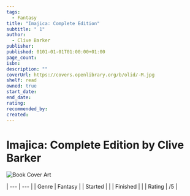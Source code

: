 ```yaml
---
tags:
  - Fantasy
title: "Imajica: Complete Edition"
subtitle: " 1"
author:
  - Clive Barker
publisher: 
published: 0101-01-01T01:00:00+01:00
page_count: 
isbn: 
description: ""
coverUrl: https://covers.openlibrary.org/b/olid/-M.jpg
shelf: read
owned: true
start_date: 
end_date: 
rating: 
recommended_by: 
created: 
---
```


# Imajica: Complete Edition by Clive Barker

![Book Cover Art](https://covers.openlibrary.org/b/olid/-M.jpg)


| --- | --- |
| Genre | Fantasy |
| Started |  |
| Finished |  |
| Rating | /5 |

